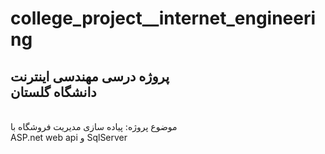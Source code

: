 # college_project__internet_engineering
پروژه درسی مهندسی اینترنت
<br>
دانشگاه گلستان
<br>
---------------------------------------------------
<br>
موضوع پروژه: پیاده سازی مدیریت فروشگاه با
<br>
ASP.net web api و SqlServer

